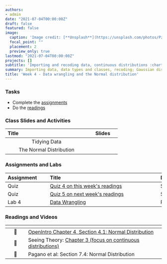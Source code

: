 ```yaml
---
authors:
- admin
date: "2021-07-04T00:00:00Z"
draft: false
featured: false
image:
  caption: 'Image credit: [**Unsplash**](https://unsplash.com/photos/Pzxkyb--vT4)'
  focal_point: ""
  placement: 2
  preview_only: true
lastmod: "2021-07-04T00:00:00Z"
projects: []
subtitle: 'Importing and recoding data, continuous distributions :chart_with_downwards_trend:'
summary: Importing data, data types and classes, recoding; Gaussian distribution.
title: 'Week 4 - Data wrangling and the Normal distribution'
---
```


### Tasks

- Complete the [assignments](/post/04-week/#assignments)
- Do the [readings](/post/04-week/#readings-and-videos)


### Class Slides and Activities

| <div style="width:250px;text-align:left">Title</div> | <div  style="width:80px;text-align:center">Slides</div> | 
|:---:|:---------------------|
| Tidying Data | [<span style="color: #4b5357;"><i class="fas fa-desktop fa-lg"></i></span>](https://sta-198-glhlth-298-fall-2022.github.io/website/slides/week-04/w4-l01-tidying.html)  | 
| The Normal Distribution | [<span style="color: #4b5357;"><i class="fas fa-desktop fa-lg"></i></span>](https://sta-198-glhlth-298-fall-2022.github.io/website/slides/week-04/w4-l02-gaussian.html)  | 


### Assignments and Labs

| <div style="width:120px;text-align:left">Assignment</div> | <div style="width:340px;text-align:left">Title</div> | <div style="width:200px;text-align:left">Due</div> |
|:---|:---|:---|
| Quiz | [Quiz 4 on this week's readings](https://sakai.duke.edu) | Sunday, 9/18 |
| Quiz | [Quiz 5 on next week's readings](https://sakai.duke.edu) | Sunday, 9/25 |
| Lab 4 |[Data Wrangling](https://sta-198-glhlth-298-fall-2022.github.io/website/slides/week-02/coming-soon.html)| Fri., 9/23 |



### Readings and Videos

| <div style="width:50px"></div>  | <div style="width:420px"></div>  |  <div style="width:200px"></div> |
|:---:|:---|:---:|
| :open_book: | [OpenIntro Chapter 4, Section 4.1: Normal Distribution ](https://www.openintro.org/book/os/) | **Required** |
| :open_book: | Seeing Theory: [Chapter 3 (focus on continuous distributions)](https://seeing-theory.brown.edu/#secondPage) | **Required** | 
| :open_book: |Pagano et al: Section 7.4: Normal Distribution | **Recommended** | 





